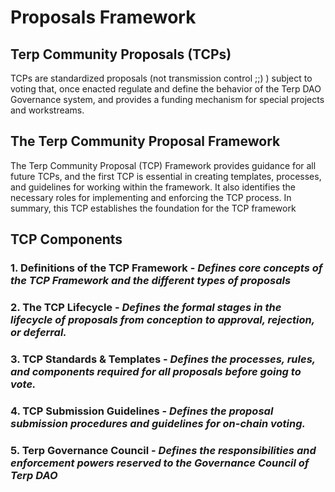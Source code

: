 # Proposals Framework

## Terp Community Proposals (TCPs)

TCPs are standardized proposals (not transmission control ;;) ) subject to voting that, once enacted regulate and define the behavior of the Terp DAO Governance system, and provides a funding mechanism for special projects and workstreams.

## The Terp Community Proposal Framework 
The Terp Community Proposal (TCP) Framework provides guidance for all future TCPs, and the first TCP is essential in creating templates, processes, and guidelines for working within the framework. It also identifies the necessary roles for implementing and enforcing the TCP process. In summary, this TCP establishes the foundation for the TCP framework

## TCP Components

### 1. **Definitions of the TCP Framework** - *Defines core concepts of the TCP Framework and the different types of proposals*
### 2. **The TCP Lifecycle** - *Defines the formal stages in the lifecycle of proposals from conception to approval, rejection, or deferral.*
### 3. **TCP Standards & Templates** - *Defines the processes, rules, and components required for all proposals before going to vote.*
### 4. **TCP Submission Guidelines** - *Defines the proposal submission procedures and guidelines for on-chain voting.*
### 5. **Terp Governance Council** - *Defines the responsibilities and enforcement powers reserved to the Governance Council of Terp DAO*
